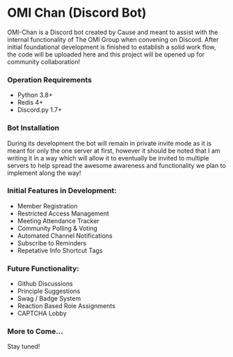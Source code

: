 # OMI Chan (Discord Bot)

OMI-Chan is a Discord bot created by Cause and meant to assist with the internal functionality of The OMI Group when convening on Discord. After initial foundational development is finished to establish a solid work flow, the code will be uploaded here and this project will be opened up for community collaboration!

### Operation Requirements
- Python 3.8+
- Redis 4+
- Discord.py 1.7+

### Bot Installation
During its development the bot will remain in private invite mode as it is meant for only the one server at first, however it should be noted that I am writing it in a way which will allow it to eventually be invited to multiple servers to help spread the awesome awareness and functionality we plan to implement along the way!

### Initial Features in Development:
- Member Registration
- Restricted Access Management
- Meeting Attendance Tracker
- Community Polling & Voting
- Automated Channel Notifications
- Subscribe to Reminders
- Repetative Info Shortcut Tags

### Future Functionality:
- Github Discussions
- Principle Suggestions
- Swag / Badge System
- Reaction Based Role Assignments
- CAPTCHA Lobby

### More to Come...
Stay tuned!
